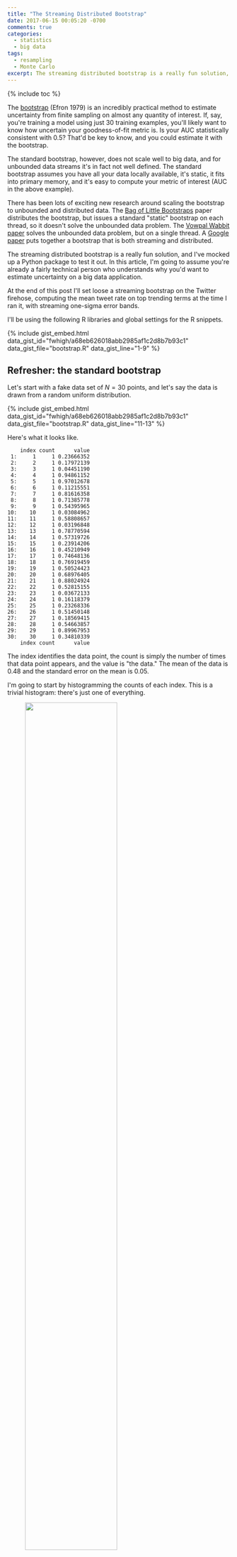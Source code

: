 ```yaml
---
title: "The Streaming Distributed Bootstrap"
date: 2017-06-15 00:05:20 -0700
comments: true
categories: 
  - statistics
  - big data
tags:
  - resampling
  - Monte Carlo
excerpt: The streaming distributed bootstrap is a really fun solution, and I've mocked up a Python package to test it out.
---
```


{% include toc %}

The [bootstrap](https://en.wikipedia.org/wiki/Bootstrapping_(statistics)) (Efron 1979) is an incredibly practical method to estimate uncertainty from finite sampling on almost any quantity of interest. If, say, you're training a model using just 30 training examples, you'll likely want to know how uncertain your goodness-of-fit metric is. Is your AUC statistically consistent with 0.5? That'd be key to know, and you could estimate it with the bootstrap.

The standard bootstrap, however, does not scale well to big data, and for unbounded data streams it's in fact not well defined. The standard bootstrap assumes you have all your data locally available, it's static, it fits into primary memory, and it's easy to compute your metric of interest (AUC in the above example).

There has been lots of exciting new research around scaling the bootstrap to unbounded and distributed data. The [Bag of Little Bootstraps](http://arxiv.org/abs/1112.5016) paper distributes the bootstrap, but issues a standard "static" bootstrap on each thread, so it doesn't solve the unbounded data problem. The <a href="http://arxiv.org/abs/1312.5021">Vowpal Wabbit paper</a> solves the unbounded data problem, but on a single thread. A <a href="http://static.googleusercontent.com/media/research.google.com/en//pubs/archive/43157.pdf">Google paper</a> puts together a bootstrap that is both streaming and distributed.

The streaming distributed bootstrap is a really fun solution, and I've mocked up a Python package to test it out. In this article, I'm going to assume you're already a fairly technical person who understands why you'd want to estimate uncertainty on a big data application.

At the end of this post I'll set loose a streaming bootstrap on the Twitter firehose, computing the mean tweet rate on top trending terms at the time I ran it, with streaming one-sigma error bands.

I'll be using the following R libraries and global settings for the R snippets.

{% include gist_embed.html data_gist_id="fwhigh/a68eb626018abb2985af1c2d8b7b93c1" data_gist_file="bootstrap.R" data_gist_line="1-9" %}

## Refresher: the standard bootstrap

Let's start with a fake data set of $N=30$ points, and let's say the data is drawn from a random uniform distribution.

{% include gist_embed.html data_gist_id="fwhigh/a68eb626018abb2985af1c2d8b7b93c1" data_gist_file="bootstrap.R" data_gist_line="11-13" %}

Here's what it looks like.

```
    index count      value
 1:     1     1 0.23666352
 2:     2     1 0.17972139
 3:     3     1 0.04451190
 4:     4     1 0.94861152
 5:     5     1 0.97012678
 6:     6     1 0.11215551
 7:     7     1 0.81616358
 8:     8     1 0.71385778
 9:     9     1 0.54395965
10:    10     1 0.03084962
11:    11     1 0.58808657
12:    12     1 0.03196848
13:    13     1 0.78770594
14:    14     1 0.57319726
15:    15     1 0.23914206
16:    16     1 0.45210949
17:    17     1 0.74648136
18:    18     1 0.76919459
19:    19     1 0.50524423
20:    20     1 0.68976405
21:    21     1 0.88024924
22:    22     1 0.52815155
23:    23     1 0.03672133
24:    24     1 0.16118379
25:    25     1 0.23268336
26:    26     1 0.51450148
27:    27     1 0.18569415
28:    28     1 0.54663857
29:    29     1 0.89967953
30:    30     1 0.34810339
    index count      value
```

The index identifies the data point, the count is simply the number of times that data point appears, and the value is "the data." The mean of the data is 0.48 and the standard error on the mean is 0.05.

I'm going to start by histogramming the counts of each index. This is a trivial histogram: there's just one of everything.

<figure>
    <a href="/assets/streaming-distributed-bootstrap/example_raw_count_hist.png"><img width="70%" src="/assets/streaming-distributed-bootstrap/example_raw_count_hist.png" /></a>
    <figcaption width="70%">Trivial historam of the counts of data points.</figcaption>
</figure>

Now the bootstrap procedure is
1. resample the $N$ data points $N$ times with replacement,
1. compute your quantity of interest on the resampled data exactly as if it was the original data, and
1. repeat hundreds or thousands of times.

The resulting distribution of the quantity of interest is an empirical estimate of the sampling distribution of that quantity. This means the mean of the distro is an estimate of the quantity of interest itself, and the standard deviation is an estimate of the *standard error* of that quantity. That last point is tricky and worth memorizing to impress your statistics friends at parties. (Just kidding, statisticians don't go to parties!)

Here's an implementation of the bootstrap for this data set. The quantity of interest in this example is the mean of the data.

{% include gist_embed.html data_gist_id="fwhigh/a68eb626018abb2985af1c2d8b7b93c1" data_gist_file="bootstrap.R" data_gist_line="22-33" %}

My session gives me

```
compare bootstrap mean 0.477468987332949 to sample quantity of interest 0.477104055796129
compare bootstrap standard deviation 0.0547528263387387 to the sample standard error of the quantity of interest 0.0555938381440978
```

So both the bootstrap mean and the data mean are consistent with the population mean of 0.5 within one standard error of the mean, and the analytical estimator of the standard error is consistent with the bootstrap standard deviation. All is good.

## Thinking more deeply about the resampling

Now it gets interesting. It turns out that step #1 in the bootstrap procedure can be thought of as rolling an unbiased $N$ sided dice $N$ times, and counting the number of times each face (index) comes up. This is a result from elementary statistics: the counts of each face is distributed as 

\begin{equation}
\mathrm{Multinomial}(N,\pmb{p}=(1/N,1/N,\dots,1/N)),
\end{equation}

where $\pmb{p}$ is a vector of $N$ probabilities. I'm going to simulate one single bootstrap iteration like this:

{% include gist_embed.html data_gist_id="fwhigh/a68eb626018abb2985af1c2d8b7b93c1" data_gist_file="bootstrap.R" data_gist_line="35-36" %}

Here's a histogram of the number of times each data point comes up in this iteration:

<figure>
    <a href="/assets/streaming-distributed-bootstrap/example_resample_hist.png"><img width="70%" src="/assets/streaming-distributed-bootstrap/example_resample_hist.png" /></a>
    <figcaption width="70%">Histogram of resample counts.</figcaption>
</figure>

A bunch of points are resampled zero times, the 12th and 26th data points are resampled 3 times, and everything else is in between. I already know the resample counts are Multinomially distributed, but here's a slightly different question: *over the course of a full bootstrap simulation, what's the distribution of the sample rate of just the first data point?*

This time the answer comes from thinking about coin tosses. In one single draw in one bootstrap iteration, the chances the first data point will be drawn is $1/N$. This is like flipping a coin that is biased as $p=1/N$. $N$ draws with replacement in one bootstrap iteration are like flipping that coin $N$ times, so the number of times the first data point comes up in one bootstrap iteration is distributed as $\mathrm{Binomial}(N,1/N)$.

You can simulate this effect for 10000 bootstrap iterations in R by picking out the first row of 10000 Multinomial random number draws. I'm going to do this, then count the number of time each draw frequency per bootstrap iteration occurs, then compare the the Binomial random draw.

{% include gist_embed.html data_gist_id="fwhigh/a68eb626018abb2985af1c2d8b7b93c1" data_gist_file="bootstrap.R" data_gist_line="45-51" %}

Let's take a look:

```
   frequency count    binomial
1:         0  3630 3678.610464
2:         1  3698 3678.978362
3:         2  1907 1839.489181
4:         3   607  613.101738
5:         4   135  153.244776
6:         5    17   30.639760
7:         6     6    5.104584
```

Math works.

## The leap to big data: the Poisson trick

So far I've been dealing with small data, at $N = 30$. With big data $N$ is either very large or, more often, unknown. Let's think about what happens when $N$ gets huge.

As $N$ grows the probability $p = 1/N$ of drawing the first data point is getting tiny, but the number of draws in a single bootstrap iteration is getting huge with $N$. It turns out this process converges, and the number of times you'd expect to see the first data point is Poisson distributed with mean 1. That is to say, 

\begin{equation}
\mathrm{Binomial}(N,1/N) \xrightarrow{N\to\infty} \mathrm{Poisson}(1).
\end{equation}

**The resampling procedure is independent of $N$!** This was purely luck, and it means I don't need to know the size of the full data set to bootstrap uncertainty estimates, and in fact if $N$ is large enough the bootstrapping procedure is nearly exact.

Let's take a look.

{% include gist_embed.html data_gist_id="fwhigh/a68eb626018abb2985af1c2d8b7b93c1" data_gist_file="bootstrap.R" data_gist_line="53-60" %}

<figure>
    <a href="/assets/streaming-distributed-bootstrap/first_index_freq_pois.png"><img width="70%" src="/assets/streaming-distributed-bootstrap/first_index_freq_pois.png" /></a>
    <figcaption width="70%">Comparing Poisson drawn, Binomial drawn and actual resampled counts.</figcaption>
</figure>

The agreement between the Binomial and Poisson distributions is already extremely good at just $N=30$, and it only gets better with large $N$. Because the Poisson distribution is independent of the parameter $N$, I can turn the entire bootstrap process sideways: I'll run 10000 bootstraps on each data point as it arrives in the stream, without regard to what will stream in later, as long as I can define an online update rule for the metric of interest.

## A streaming bootstrap of the mean

The mean as the quantity of interest is a useful example because it has a simple update rule. Pseudocode of the online weighted mean update rule is as follows.

```
Algorithm: WeightedMeanUpdate
Input: Current mean, theta0
       Aggregate weight of current mean, w0
       New data, X
       Weight of new data, W
Output: Updated mean, theta1
        Aggregate weight of updated mean, w1
theta1 = (w0*theta0 + W*X)/(w0 + W)
w1 = w0 + W
return (theta1,w1)
```

When `W` = 1, this reduces to an online unweighted mean update rule. For the very first data point, the mean and aggregate weight are set to 0.

Using the Poisson trick, the streaming serial bootstrap algorithm is:

```
Algorithm: StreamingSerialBootstrap
Input: Unbounded set of data-weight tuples {(X[1],w[1]),(X[2],w[2]),...}
       Number of bootstrap realizations, r
Output: Estimator value in each bootstrap realization, theta[k], k in {1,2,..,r}
// initialize
for each k in 1 to r do
  wInner[k] = 0
end
// data arrives from a stream
for each i in stream
  // do r bootstrap iteration
  // approximate resampling with replacement with the Poisson trick
  for k in 1 to r do
    weight = wInner[i]*PoissonRandom(1)
    (thetaInner[k],wInner[k]) = InnerOnlineUpdate(thetaInner[k],wInner[k],X[i],weight)
  end
end
```

The InnerOnlineUpdate must be set to `WeightedMeanUpdate` for the mean as the quantity of interest. `thetaInner` is an array representing a running estimate of the sample distribution of the mean at the $i$-th data point.

I've mocked this up in a Python package called [`sdbootstrap`](https://github.com/fwhigh/sdbootstrap). First export the R data to file.

{% include gist_embed.html data_gist_id="fwhigh/a68eb626018abb2985af1c2d8b7b93c1" data_gist_file="bootstrap.R" data_gist_line="62" %}

Then in the terminal,

{% include gist_embed.html data_gist_id="fwhigh/a68eb626018abb2985af1c2d8b7b93c1" data_gist_file="streaming_bootstrap.sh" data_gist_line="3-6" %}

The output is
* master update ID, which is the timestamp of the update,
* bootstrap iteration ID,
* quantity of interest,
* number of total resamples

Here are my top 10 lines:

```
1497630831.95 0 0.498431696583 35.0
1497630831.95 1 0.497802280908 32.0
1497630831.95 2 0.52108250027 34.0
1497630831.95 3 0.52590605129 34.0
1497630831.95 4 0.396820495147 26.0
1497630831.95 5 0.552172223237 32.0
1497630831.95 6 0.494006591897 29.0
1497630831.95 7 0.491453935547 27.0
1497630831.95 8 0.524614127751 31.0
1497630831.95 9 0.49028054256 25.0
```

The bootstrap mean (mean of column 3) is 0.4784 and the bootstrap standard error (standard deviation of column 3) is 0.0551, both close to the regular bootstrap values 0.4775 and 0.0548. So this seems to work fine even on just 30 data points.

## Distributing it

Here's a picture of what I'm about to construct.

<figure>
    <a href="/assets/streaming-distributed-bootstrap/streaming_distributed_bootstrap_figure.png"><img width="70%" src="/assets/streaming-distributed-bootstrap/streaming_distributed_bootstrap_figure.png" /></a>
    <figcaption width="70%">Streaming distributed bootstrapping.</figcaption>
</figure>

I'll do it by way of example. Let's generate $N = 10000$ data points uniformly distributed between 0 and 1 with awk's random number generator.

{% include gist_embed.html data_gist_id="fwhigh/a68eb626018abb2985af1c2d8b7b93c1" data_gist_file="streaming_bootstrap.sh" data_gist_line="17-22" %}

My top 10 entries are

```
0.237788 1
0.291066 1
0.845814 1
0.152208 1
0.585537 1
0.193475 1
0.810623 1
0.173531 1
0.484983 1
0.151863 1
```

A traditional bootstrap at 10000 iterations in R gives me

```
compare bootstrap mean 0.498704013190406 to sample quantity of interest 0.49865821011823
compare bootstrap standard deviation 0.00287165409456161 to the sample standard error of the quantity of interest 0.00288191093375261
```

The Bag of Little Bootstrap authors pointed out that you can multithread the bootstrap by doing a bunch of independent bootstraps and collecting the results. Their approach is to over-resample the data and summarize immediately in each thread, then collect, but I want to maintain the full bootstrap distribution so I'll do it a little differently. And importantly, I'll do it for unbounded data: each thread will do the job of the streaming bootstrap in the previous section, and it won't know how big the full data set is.

This algo reuses the above `StreamingSerialBootstrap` in what I'm calling the inner bootstrap, and also implements an outer bootstrap procedure that collects each bootstrap iteration's current state and does a aggregation to produce the a master bootstrap distribution.

```
Algorithm: StreamingDistributedBootstrap
Input: Unbounded set of data-weight tuples {(X[1],w[1]),(X[2],w[2]),...}
       Number of bootstrap realizations, r
       Number of nodes, s
Output: Estimator value in each bootstrap realization, theta[k], k in {1,2,..,r}
// initialize
for each k in 1 to r do
  wOuter[k] = 0
  for each j in 1 to s do
    wInner[j,k] = 0
  end
end
// data arrives from a stream
for each i in stream
  Assign tuple (X[i],w[i]) to node j in {1,2,...,s}
  // inner bootstrap
  // do r bootstrap iterations
  // approximate resampling with replacement with the Poisson trick
  for k in 1 to r do
    weight = wInner[i]*PoissonRandom(1)
    (thetaInner[j,k],wInner[j,k]) = InnerOnlineUpdate(thetaInner[j,k],wInner[j,k],X[i],weight)
  end
  if UpdateMaster() do
    (thetaMaster[k],wMaster[k]) = OuterOnlineUpdate(thetaMaster[k],wMaster[k],thetaInner[j,k],wInner[j,k])
    // flush the inner bootstrap distros
    thetaInner[j,k] = 0
    wInner[j,k] = 0
  end
end
```

For the mean, set both `InnerOnlineUpdate` and `OuterOnlineUpdate` to `WeightedMeanUpdate`. `thetaMaster` is a running estimate of the sample mean at the $i$-th data point.

Here it is with the Python package. I'm going distribute the data over 6 threads using the lovely Gnu parallel package (`brew install parallel`).

{% include gist_embed.html data_gist_id="fwhigh/a68eb626018abb2985af1c2d8b7b93c1" data_gist_file="streaming_bootstrap.sh" data_gist_line="41-43" %}

My top 10 output lines are

```
1497631385.97 5988 0.500353215188 9843.0
1497631385.97 5989 0.495968983126 10111.0
1497631385.97 5982 0.504122756197 9995.0
1497631385.97 5983 0.497282486683 10121.0
1497631385.97 5980 0.500647175678 10013.0
1497631385.97 5981 0.493803255786 9907.0
1497631385.97 5986 0.497372163828 10076.0
1497631385.97 5987 0.500258192842 9963.0
1497631385.97 5984 0.495168146999 10054.0
1497631385.97 5985 0.499804540368 10074.0
```

I'm getting a streaming distributed bootstrap mean of 0.49871 and a streaming distributed bootstrap standard deviation of 0.0028622 (compare to standard bootstrap values 0.49866 and 0.0028821, and to the direct data estimates 0.49866 and 0.0028819).

This example and a lot of thinking convinces me that the algorithm is right and my implementation is right. It is certainly not a complete or rigorous proof, I leave that to others.

## Testing it on the Twitter firehose

Just for fun, let's set this loose on some Twitter search terms. This simplest average quantity I could think of was the mean time between tweets for different terms. Let's call this inter-tweet time.

I'm accessing the firehose via the [`t`](https://github.com/sferik/t) command line utility. The top trending term at the time of writing is "Whole Foods". Here's what some of the tweet data look like.

```
ID,Posted at,Screen name,Text
875734500466081796,2017-06-16 15:19:09 +0000,RogueInformant,@ALT_uscis @amazon @WholeFoods How long until @WholeFoods offers its own credit card? 15% off you first 5 bundles o… https://t.co/fifTNCPlMs
875734502785548288,2017-06-16 15:19:10 +0000,Fronk83,RT @CNET: Grocery a-go-go:  #Amazon to buy #WholeFoods for $13.7 billion $AMZN https://t.co/zF72YYe2Fo https://t.co/3dURTz7Rup
875734510230491136,2017-06-16 15:19:12 +0000,ultramet,So does this mean that @WholeFoods employees will now be treated in the same crappy way Amazon employees are? Feel bad for them.
875734517562183680,2017-06-16 15:19:14 +0000,framhammer,"RT @JacobAWare: Amazon, based on your recent purchase of #WholeFoods, you might also like:
• South Park season 19 on blu-ray
• asparagus water"
875734520993120256,2017-06-16 15:19:14 +0000,osobsamantar,"@GuledKnowmad @JeffBezos @amazon @WholeFoods Not any kind of milk, organic almond milk"
875734524080119808,2017-06-16 15:19:15 +0000,ChrisArvay,"#Roc @Wegmans Your move!
@amazon buys @WholeFoods https://t.co/p2Nq1DXLal"
```

I'll convert the date to a timestamp in seconds and subtract the timestamp of the previous line, skipping the first one line of course. 

I'll make use of a Gnu utility called stdbuf (`brew install gstdbuf` from Homebrew on my Mac) that lets me disable the buffering that the awk stage is apparently inspiring. With no buffering I can turn on the firehose and get real-time updates of the bootstrap distribution at every 10 tweets.

I'm disabling the inner bootstrap flush so that I can look at the cumulative effect of all data as a function of time. Normally I need to flush the inner bootstrap estimates upon updating the master outer bootstrap distribution.

And I'm not parallelizing the inner bootstraps per trending term because I have just one data stream each -- so this is not a full blown demo but it's still cool and suggestive.

{% include gist_embed.html data_gist_id="fwhigh/a68eb626018abb2985af1c2d8b7b93c1" data_gist_file="twitter_example.sh" %}

I let it run for rew minutes. Plotting it up:

{% include gist_embed.html data_gist_id="fwhigh/a68eb626018abb2985af1c2d8b7b93c1" data_gist_file="twitter_example.R" %}

<figure>
    <a href="/assets/streaming-distributed-bootstrap/tweet_rate.png"><img width="70%" src="/assets/streaming-distributed-bootstrap/tweet_rate.png" /></a>
    <figcaption width="70%">Cumulative mean inter-tweet time for a few top trending terms.</figcaption>
</figure>

The top term is significantly more popular than the next two, which themselves are indistinguishible from one another over the period I accumulated data.

While I did not distribute each trending term's bootstrap, I did already demo parallelizing the weighted mean bootstrap above so hopefully that's enough to convince you that it's possible over distributed Twitter streams.

<!-- ## Subsampled streaming distributed bootstrap

Reframing random resampling without replacement as Multinomial random draws, then as Poisson random draws, is particularly cool. You might imagine extending this idea to the subsampled bootstrap that the Bag of Little Bootstrap does, then making it online. 

In this case there are still $N$ data points but only $b=fN$ are subject to resampling in a given bootstrap iteration, where $f\in(0,1)$ is the subsample rate. The first data point therefore has a probability of $1-f$ of not being sampled, and therefore being zero, and otherwise is sampled as before with counts distributed as $\mathrm{Binomial}(n, 1/b)$. This is a minor modification of the streaming bootstrap resampling methodology.
 -->

## Summary 

I've sketched the train of logic that takes you from the standard bootstrap, to the streaming flavor, to the streaming-and-distributed flavor, and I did a cute Twitter firehose example. The purpose of this approach was not to prove anything rigorously but to make the concepts real and build deep intuition by actually doing it.

This is not the streaming version of the Bag of Little Bootstrap. The BLB (1) maintains over-resampled bootstrap distributions over each shard and (2) immediately summarizes the sharded bootstraps locally on their own threads, then (3) collects and aggregates the summaries themselves to create a more precise summary. What I've done here is maintain exact streaming bootstraps over each shard and collected the *full bootstrap distribution* in a downstream master thread, then summarized. For the weighted mean and many data points, the streaming distributed bootstrap is equivalent to a single standard bootstrap. This is true for any online update rule that can handle aggregated versions of the statistic of interest. In cases where the update rule cannot handle aggregate versions of the statistic, maybe you'd just do a weighted mean update to compute the master bootstrap distribution.

You can play many variations on this theme, as I've done a bit in this post, choosing any combination among 
* online or batch
* distributed or single threaded
* master bootstrap distribution thread or immediate mean & standard-deviation summarization

I've toyed with more statistics, like quantiles and the exponentially weighted moving average (EWMA), both of which can be computed online. You can take a look at these updaters at [https://github.com/fwhigh/sdbootstrap/tree/master/sdbootstrap/updater](https://github.com/fwhigh/sdbootstrap/tree/master/sdbootstrap/updater).

## References

* [Efron 1979](http://projecteuclid.org/euclid.aos/1176344552)
* [Bag of Little Bootstraps](http://arxiv.org/abs/1112.5016)
* [Google paper](http://static.googleusercontent.com/media/research.google.com/en//pubs/archive/43157.pdf)
* [Vowpal Wabbit paper](http://arxiv.org/abs/1312.5021)


